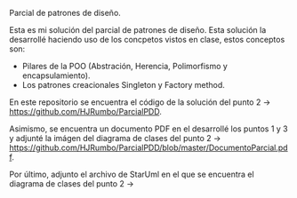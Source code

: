 Parcial de patrones de diseño.

Esta es mi solución del parcial de patrones de diseño. Esta solución la desarrollé haciendo uso de los concpetos vistos en clase, estos conceptos son: 
- Pilares de la POO (Abstración, Herencia, Polimorfismo y encapsulamiento).
- Los patrones creacionales Singleton y Factory method. 

En este repositorio se encuentra el código de la solución del punto 2 -> https://github.com/HJRumbo/ParcialPDD.

Asimismo, se encuentra un documento PDF en el desarrollé los puntos 1 y 3 y adjunté la imágen del diagrama de clases del punto 2 -> https://github.com/HJRumbo/ParcialPDD/blob/master/DocumentoParcial.pdf.

Por último, adjunto el archivo de StarUml en el que se encuentra el diagrama de clases del punto 2 -> 
